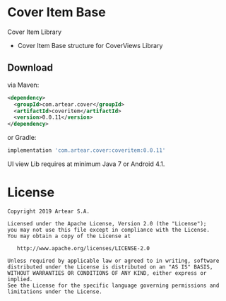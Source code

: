 # Cover Item Base
Cover Item Library

- Cover Item Base structure for CoverViews Library


Download
--------
via Maven:
```xml
<dependency>
  <groupId>com.artear.cover</groupId>
  <artifactId>coveritem</artifactId>
  <version>0.0.11</version>
</dependency>
```
or Gradle:
```groovy
implementation 'com.artear.cover:coveritem:0.0.11'
```
UI view Lib requires at minimum Java 7 or Android 4.1.

License
=======

    Copyright 2019 Artear S.A.

    Licensed under the Apache License, Version 2.0 (the "License");
    you may not use this file except in compliance with the License.
    You may obtain a copy of the License at

       http://www.apache.org/licenses/LICENSE-2.0

    Unless required by applicable law or agreed to in writing, software
    distributed under the License is distributed on an "AS IS" BASIS,
    WITHOUT WARRANTIES OR CONDITIONS OF ANY KIND, either express or implied.
    See the License for the specific language governing permissions and
    limitations under the License.
